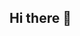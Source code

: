 ## Hi there 👋

<!--
**Shrisourovroy/Shrisourovroy** is a ✨ _special_ ✨ repository because its `README.md` (this file) appears on your GitHub profile.

Here are some ideas to get you started:
Sure, here's the **fully completed version** of your bio form — tailored for GitHub, LinkedIn, or any portfolio site:

---

* 🔭 I’m currently working on:
  Java projects, C++ and C programming assignments as part of my studies in the **ICT Department at Chandpur Science and Technology University**. I'm also experimenting with small automation tools and console apps.

* 🌱 I’m currently learning:
  Core Java, Object-Oriented Programming (OOP), Structured programming language (C), Data Structures, Algorithms, and Version Control (Git & GitHub). I’m also exploring web development basics with HTML, CSS, and JavaScript.

* 👯 I’m looking to collaborate on:
  Beginner to intermediate open-source projects, educational tech tools, and community-driven software that supports students and learners like me.

* 🤔 I’m looking for help with:
  Understanding how to apply programming skills to real-world projects, improving my problem-solving abilities for competitive programming, and building a strong portfolio for future tech roles.

* 💬 Ask me about:
  My journey in ICT, how I came back to studies after hardship, what motivates me, and how I’m planning my career path toward joining **NASA, Google, or SpaceX**.

* 📫 How to reach me:
  Email: **[sourovict.cstu@gmail.com](mailto:sourovict.cstu@gmail.com)**
  Facebook: [facebook.com/sourov.roy.official](https://facebook.com/sourov.roy.official) *(update if needed)*
  GitHub: [github.com/sourovroy](https://github.com/sourovroy) *(if available)*

* 😄 Pronouns:
  He/Him

* ⚡ Fun fact:
  I used to fear coding — now I can't imagine a day without it. I turned my lowest point in life into the launchpad for my dream to reach the stars — literally.

---

Would you like me to design this as a **GitHub `README.md` file** or create a **visual version** (poster/card)?

-->
